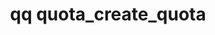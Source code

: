 ---
category: quota
command: quota_create_quota
keywords: qq, qq_cli, quota_create_quota
optional_options:
- alternate: []
  help: Path name
  name: --path
  required: false
- alternate: []
  help: File ID
  name: --id
  required: false
- alternate: []
  help: 'Quota limit in bytes. Both base-10 and base-2 shorthand names are accepted:
    GB or GiB, TB or TiB (e.g. 50GB)'
  name: --limit
  required: true
permalink: /qq-cli-command-guide/quota/quota_create_quota.html
positional_options: []
sidebar: qq_cli_command_reference_sidebar
summary: This section explains how to use the <code>qq quota_create_quota</code> command.
synopsis: Create a directory quota
title: qq quota_create_quota
usage: qq quota_create_quota [-h] [--path PATH] [--id ID] --limit LIMIT

---